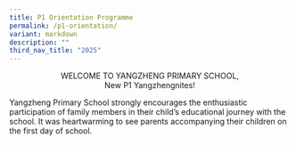 ```yaml
---
title: P1 Orientation Programme
permalink: /p1-orientation/
variant: markdown
description: ""
third_nav_title: "2025"
---
```

<p style="text-align:center;">WELCOME TO YANGZHENG PRIMARY SCHOOL,<br>New P1 Yangzhengnites!</p>

Yangzheng Primary School strongly encourages the enthusiastic participation of family members in their child’s educational journey with the school. It was heartwarming to see parents accompanying their children on the first day of school.